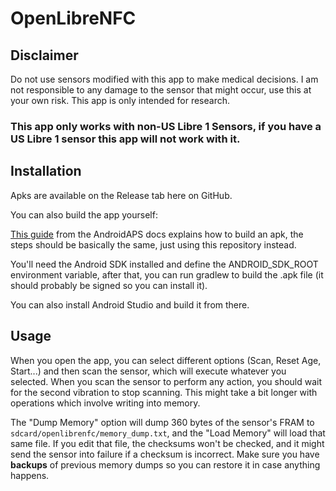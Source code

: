  
# OpenLibreNFC

## Disclaimer
Do not use sensors modified with this app to make medical decisions. I am not responsible to any damage to the sensor that might occur, use this at your own risk. This app is only intended for research.

### This app only works with non-US Libre 1 Sensors, if you have a US Libre 1 sensor this app will not work with it.

## Installation

Apks are available on the Release tab here on GitHub.

You can also build the app yourself:

[This guide](https://androidaps.readthedocs.io/en/latest/EN/Installing-AndroidAPS/Building-APK.html) from the AndroidAPS docs explains how to build an apk, the steps should be basically the same, just using this repository instead.

You'll need the Android SDK installed and define the ANDROID_SDK_ROOT environment variable, after that, you can run gradlew to build the .apk file (it should probably be signed so you can install it).

You can also install Android Studio and build it from there.

## Usage
When you open the app, you can select different options (Scan, Reset Age, Start...) and then scan the sensor, which will execute whatever you selected.
When you scan the sensor to perform any action, you should wait for the second vibration to stop scanning. This might take a bit longer with operations which involve writing into memory.

The "Dump Memory" option will dump 360 bytes of the sensor's FRAM to `sdcard/openlibrenfc/memory_dump.txt`, and the "Load Memory" will load that same file. If you edit that file, the checksums won't be checked, and it might send the sensor into failure if a checksum is incorrect. 
Make sure you have **backups** of previous memory dumps so you can restore it in case anything happens.

